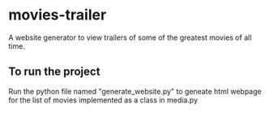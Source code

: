 # movies-trailer
A website generator to view trailers of some of the greatest movies of all time.


## To run the project
Run the python file named "generate_website.py" to geneate html webpage for the list of movies implemented as a class in media.py
